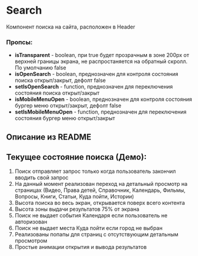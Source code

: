 # Search

Компонент поиска на сайта, расположен в Header

### Пропсы:

- **isTransparent** - boolean, при true будет прозрачным в зоне 200px от верхней границы экрана, не распростаняется на обратный скролл. По умолчанию false
- **isOpenSearch** - boolean, преднозначен для контроля состояния поиска открыт/закрыт, дефолт false
- **setIsOpenSearch** - function, преднозначен для переключения состояния поиска открыт/закрыт
- **isMobileMenuOpen** - boolean, преднозначен для контроля состояния бургер меню открыт/закрыт, дефолт false
- **setIsMobileMenuOpen** - function, преднозначен для переключения состояния бургер меню открыт/закрыт

##  Описание из  README
## Текущее состояние поиска (Демо):

1. Поиск отправляет запрос только когда пользователь закончил вводить свой запрос
2. На данный момент реализован переход на детальный просмотр на страницах 
(Видео, Права детей, Справочник, Календарь, Фильмы, Вопросы, Книги, Статьи, Куда пойти, Истории)
3. Высота поиска во весь экран, открывается поверх всего контента
4. Высота зоны выдачи результатов 75% от экрана
5. Поиск не выдает события Календаря если пользователь не авторизован
6. Поиск не выдает места Куда пойти если город не выбран
7. Реализованы попапы для страниц с отсутствующим детальным просмотром
8. Простые анимации открытия и вывода результатов

